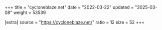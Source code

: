 +++
title = "cycloneblaze.net"
date = "2022-03-22"
updated = "2025-03-08"
weight = 53539

[extra]
source = "https://cycloneblaze.net/"
ratio = 12
size = 52
+++
